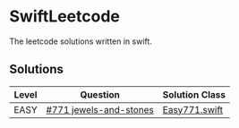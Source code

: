 # SwiftLeetcode
The leetcode solutions written in swift.

## Solutions

|Level| Question|Solution Class| 
|---|---|---|
|EASY|[#771 jewels-and-stones](https://leetcode.com/problems/jewels-and-stones/description/)|[Easy771.swift](Project/SwiftLeetcode/SwiftLeetcode/Solutions/Easy771.swift)|

